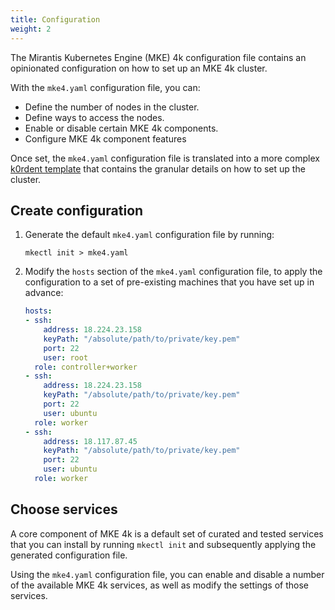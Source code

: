 ```yaml
---
title: Configuration
weight: 2
---
```


The Mirantis Kubernetes Engine (MKE) 4k configuration file contains an
opinionated configuration on how to set up an MKE 4k cluster.

With the `mke4.yaml` configuration file, you can:

- Define the number of nodes in the cluster.
- Define ways to access the nodes.
- Enable or disable certain MKE 4k components.
- Configure MKE 4k component features

Once set, the `mke4.yaml` configuration file is translated into a more complex
[k0rdent template](../k0rdent-templates) that contains the granular details on
how to set up the cluster.

## Create configuration

1. Generate the default `mke4.yaml` configuration file by running:

    ```
    mkectl init > mke4.yaml
    ```

2. Modify the `hosts` section of the `mke4.yaml` configuration file, to apply
   the configuration to a set of pre-existing machines that you have set up in
   advance:

    ```yaml
    hosts:
    - ssh:
        address: 18.224.23.158
        keyPath: "/absolute/path/to/private/key.pem"
        port: 22
        user: root
      role: controller+worker
    - ssh:
        address: 18.224.23.158
        keyPath: "/absolute/path/to/private/key.pem"
        port: 22
        user: ubuntu
      role: worker
    - ssh:
        address: 18.117.87.45
        keyPath: "/absolute/path/to/private/key.pem"
        port: 22
        user: ubuntu
      role: worker
    ```

## Choose services

A core component of MKE 4k is a default set of curated and tested services that
you can install by running `mkectl init` and subsequently applying the
generated configuration file.

Using the `mke4.yaml` configuration file, you can enable and disable a number
of the available MKE 4k services, as well as modify the settings of those
services.

<!-- Discuss with SME NNeisen moving "Create configuration" to "Getting Started" -->
